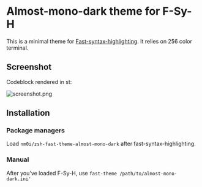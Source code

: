 # Almost-mono-dark theme for F-Sy-H

This is a minimal theme for
[Fast-syntax-highlighting](https://github.com/zdharma/fast-syntax-highlighting). It
relies on 256 color terminal.

## Screenshot

Codeblock rendered in st:

![screenshot.png](sreenshot.png)

## Installation

### Package managers

Load `nm0i/zsh-fast-theme-almost-mono-dark` after fast-syntax-highlighting.

### Manual

After you've loaded F-Sy-H, use `fast-theme /path/to/almost-mono-dark.ini'`
